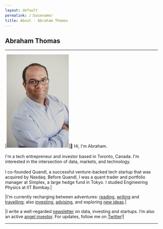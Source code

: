 ```yaml
---
layout: default
permalink: /:basename/
title: About · Abraham Thomas
---
```


## Abraham Thomas

----


|<img style="width:205px" src="/assets/img/Abraham-Thomas.jpg">|👋 Hi, I'm Abraham.<br/><br/>I'm a tech entrepreneur and investor based in Toronto, Canada. I'm interested in the intersection of data, markets, and technology.<br/><br/>I co-founded Quandl, a successful venture-backed tech startup that was acquired by Nasdaq. Before Quandl, I was a quant trader and portfolio manager at Simplex, a large hedge fund in Tokyo. I studied Engineering Physics at IIT Bombay.|

|I'm currently recharging between adventures: [reading](/library), [writing](/writing) and [travelling](/gallery); also [investing](/investing), [advising](/work), and exploring [new ideas](/interests).|

|I write a well-regarded [newsletter](https://pivotal.substack.com) on data, investing and startups. I’m also an active [angel investor](/investing). For updates, follow me on [Twitter](https://twitter.com/athomasq)!|

----
